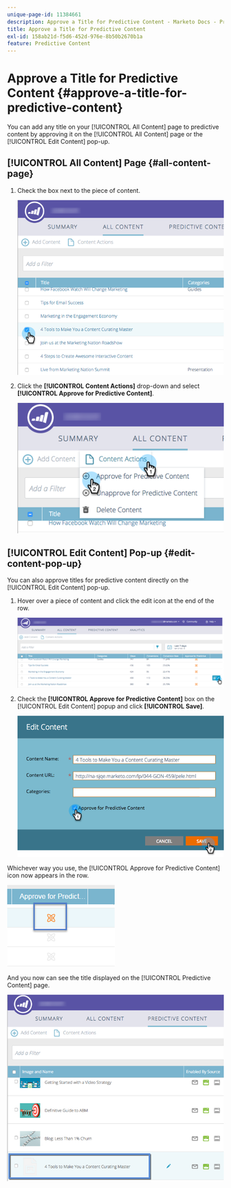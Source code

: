 ```yaml
---
unique-page-id: 11384661
description: Approve a Title for Predictive Content - Marketo Docs - Product Documentation
title: Approve a Title for Predictive Content
exl-id: 158ab21d-f5d6-452d-976e-8b50b2670b1a
feature: Predictive Content
---
```

# Approve a Title for Predictive Content {#approve-a-title-for-predictive-content}

You can add any title on your [!UICONTROL All Content] page to predictive content by approving it on the [!UICONTROL All Content] page or the [!UICONTROL Edit Content] pop-up.

## [!UICONTROL All Content] Page {#all-content-page}

1. Check the box next to the piece of content.

   ![](assets/image2017-10-3-9-3a9-3a47.png)

1. Click the **[!UICONTROL Content Actions]** drop-down and select **[!UICONTROL Approve for Predictive Content]**.

   ![](assets/image2017-10-3-9-3a10-3a31.png)

## [!UICONTROL Edit Content] Pop-up {#edit-content-pop-up}

You can also approve titles for predictive content directly on the [!UICONTROL Edit Content] pop-up.

1. Hover over a piece of content and click the edit icon at the end of the row.

   ![](assets/image2017-10-3-9-3a14-3a55.png)

1. Check the **[!UICONTROL Approve for Predictive Content]** box on the [!UICONTROL Edit Content] popup and click **[!UICONTROL Save]**.

   ![](assets/image2017-10-3-9-3a15-3a35.png)

Whichever way you use, the [!UICONTROL Approve for Predictive Content] icon now appears in the row.

![](assets/five.png)

And you now can see the title displayed on the [!UICONTROL Predictive Content] page.

![](assets/image2017-10-3-9-3a16-3a45.png)
